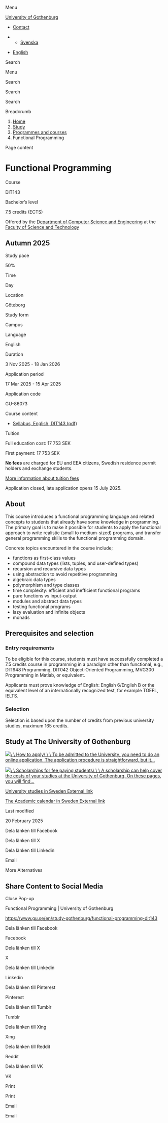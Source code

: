 Menu

[University of Gothenburg](https://www.gu.se/en)

- [Contact](https://www.gu.se/en/contact)

- - [Svenska](https://www.gu.se/studera/hitta-utbildning/funktionell-programmering-dit143)
- [English](https://www.gu.se/en/study-gothenburg/functional-programming-dit143)

Search


Menu


Search


Search

Search

Breadcrumb

1. [Home](https://www.gu.se/en)
2. [Study](https://www.gu.se/en/study-in-gothenburg)
3. [Programmes and courses](https://www.gu.se/en/study-in-gothenburg/study-options)
4. Functional Programming


Page content

# Functional Programming

Course


DIT143


Bachelor’s level



7.5 credits (ECTS)




Offered by the
[Department of Computer Science and Engineering](https://www.gu.se/en/computer-science-engineering)
at the
[Faculty of Science and Technology](https://www.gu.se/en/science-and-technology)

## Autumn 2025

Study pace


50%

Time


Day

Location


Göteborg

Study form


Campus

Language


English

Duration


3 Nov 2025
\- 18 Jan 2026

Application period


17 Mar 2025
\- 15 Apr 2025

Application code


GU-86073

Course content


- [Syllabus, English, DIT143 (pdf)](https://kursplaner.gu.se/pdf/kurs/en/DIT143)


Tuition


Full education cost: 17 753 SEK

First payment: 17 753 SEK

**No fees** are charged for EU and EEA citizens, Swedish residence permit holders and exchange students.

[More information about tuition fees](https://www.gu.se/en/study-in-gothenburg/apply/tuition-fees)

Application closed, late application opens 15 July 2025.


## About

This course introduces a functional programming language and related concepts to students that already have some knowledge in programming. The primary goal is to make it possible for students to apply the functional approach to write realistic (small to medium-sized) programs, and transfer general programming skills to the functional programming domain.

Concrete topics encountered in the course include;

- functions as first-class values
- compound data types (lists, tuples, and user-defined types)
- recursion and recursive data types
- using abstraction to avoid repetitive programming
- algebraic data types
- polymorphism and type classes
- time complexity: efficient and inefficient functional programs
- pure functions vs input-output
- modules and abstract data types
- testing functional programs
- lazy evaluation and infinite objects
- monads


## Prerequisites and selection

### Entry requirements

To be eligible for this course, students must have successfully completed a 7.5 credits course in programming in a paradigm other than functional, e.g., DIT948 Programming, DIT042 Object-Oriented Programming, MVG300 Programming in Matlab, or equivalent.

Applicants must prove knowledge of English: English 6/English B or the equivalent level of an internationally recognized test, for example TOEFL, IELTS.

### Selection

Selection is based upon the number of credits from previous university studies, maximum 165 credits.

## Study at The University of Gothenburg

[![](https://www.gu.se/sites/default/files/dynamic-image/dynamic_image_2188_218/public/2020-03/cytonn-photography-ZJEKICY5EXY-unsplash.jpg?media_id=2553&width=1904&height=208)\\
\\
How to apply\\
\\
\\
To be admitted to the University, you need to do an online application. The application procedure is straightforward, but it…](https://www.gu.se/en/study-in-gothenburg/apply)

[![](https://www.gu.se/sites/default/files/dynamic-image/dynamic_image_2188_218/public/2024-01/GU-7.jpg?media_id=95188&width=1904&height=208)\\
\\
Scholarships for fee paying students\\
\\
\\
A scholarship can help cover the costs of your studies at the University of Gothenburg. On these pages, you will find…](https://www.gu.se/en/study-in-gothenburg/apply/scholarships-for-fee-paying-students)

[University studies in Sweden External link](https://www.gu.se/en/study-in-gothenburg/before-you-arrive/university-studies-in-sweden "External link")

[The Academic calendar in Sweden External link](https://www.gu.se/en/study-in-gothenburg/when-you-are-here/academic-calendar "External link")

Last modified


20 February 2025

Dela länken till Facebook

Dela länken till X

Dela länken till Linkedin

Email

More Alternatives

## Share Content to Social Media

Close Pop-up

Functional Programming \| University of Gothenburg

https://www.gu.se/en/study-gothenburg/functional-programming-dit143

Dela länken till Facebook

Facebook

Dela länken till X

X

Dela länken till Linkedin

Linkedin

Dela länken till Pinterest

Pinterest

Dela länken till Tumblr

Tumblr

Dela länken till Xing

Xing

Dela länken till Reddit

Reddit

Dela länken till VK

VK

Print

Print

Email

Email